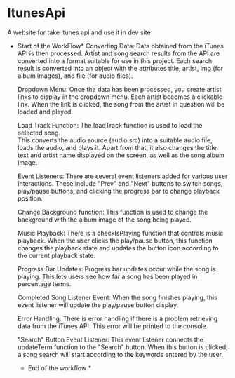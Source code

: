 # ItunesApi
A website for take itunes api and use it in dev site

* Start of the WorkFlow*
    Converting Data: Data obtained from the iTunes API is then processed. Artist and song search results from the API are converted into a format suitable for use in this project. 
    Each search result is converted into an object with the attributes title, artist, img (for album images), and file (for audio files).

    Dropdown Menu: Once the data has been processed, you create artist links to display in the dropdown menu. 
    Each artist becomes a clickable link. When the link is clicked, the song from the artist in question will be loaded and played.

    Load Track Function: The loadTrack function is used to load the selected song.   
    This converts the audio source (audio.src) into a suitable audio file, loads the audio, and plays it. 
    Apart from that, it also changes the title text and artist name displayed on the screen, as well as the song album image.

    Event Listeners: There are several event listeners added for various user interactions. 
    These include "Prev" and "Next" buttons to switch songs, play/pause buttons, and clicking the progress bar to change playback position.

    Change Background function: This function is used to change the background with the album image of the song being played.

    Music Playback: There is a checkIsPlaying function that controls music playback. When the user clicks the play/pause button, this function changes the playback state and updates the button icon according to the current playback state.

    Progress Bar Updates: Progress bar updates occur while the song is playing. This lets users see how far a song has been played in percentage terms.

    Completed Song Listener Event: When the song finishes playing, this event listener will update the play/pause button display.

    Error Handling: There is error handling if there is a problem retrieving data from the iTunes API. This error will be printed to the console.

    "Search" Button Event Listener: This event listener connects the updateTerm function to the "Search" button. When this button is clicked, a song search will start according to the keywords entered by the user.

  * End of the workflow *
